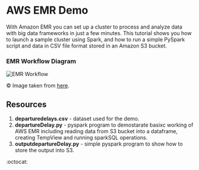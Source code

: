 # AWS EMR Demo
With Amazon EMR you can set up a cluster to process and analyze data with big data frameworks in just a few minutes. This tutorial shows you how to launch a sample cluster using Spark, and how to run a simple PySpark script and data in CSV file format stored in an Amazon S3 bucket.

### EMR Workflow Diagram
![EMR Workflow](https://docs.aws.amazon.com/emr/latest/ManagementGuide/images/emr-workflow.png)

:copyright: Image taken from [here](https://docs.aws.amazon.com/emr/latest/ManagementGuide/emr-gs.html).

## Resources
1. **departuredelays.csv** - dataset used for the demo.
2. **departureDelay.py** - pyspark program to demostarate basixc working of AWS EMR including reading data from S3 bucket into a dataframe, creating TempView and running sparkSQL operations.
3. **outputdepartureDelay.py** - simple pyspark program to show how to store the output into S3.

:octocat:
